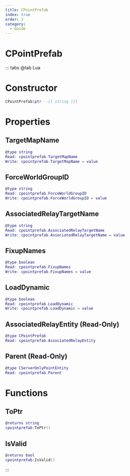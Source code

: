 ```yaml
---
title: CPointPrefab
index: true
order: 2
category:
  - Guide
---
```


# CPointPrefab

::: tabs
@tab Lua
# Constructor
```lua
CPointPrefab(ptr --[[ string ]])
```
# Properties
## TargetMapName 
```lua
@type string
Read: cpointprefab.TargetMapName
Write: cpointprefab.TargetMapName = value
```
## ForceWorldGroupID 
```lua
@type string
Read: cpointprefab.ForceWorldGroupID
Write: cpointprefab.ForceWorldGroupID = value
```
## AssociatedRelayTargetName 
```lua
@type string
Read: cpointprefab.AssociatedRelayTargetName
Write: cpointprefab.AssociatedRelayTargetName = value
```
## FixupNames 
```lua
@type boolean
Read: cpointprefab.FixupNames
Write: cpointprefab.FixupNames = value
```
## LoadDynamic 
```lua
@type boolean
Read: cpointprefab.LoadDynamic
Write: cpointprefab.LoadDynamic = value
```
## AssociatedRelayEntity (Read-Only)
```lua
@type CPointPrefab
Read: cpointprefab.AssociatedRelayEntity
```
## Parent (Read-Only)
```lua
@type CServerOnlyPointEntity
Read: cpointprefab.Parent
```
# Functions
## ToPtr
```lua
@returns string
cpointprefab:ToPtr()
```
## IsValid
```lua
@returns bool
cpointprefab:IsValid()
```

:::